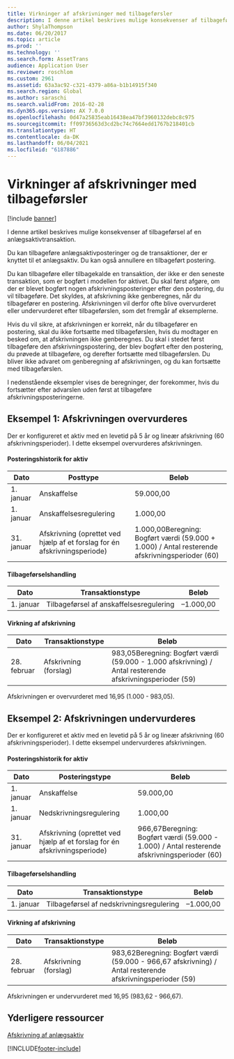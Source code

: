 ```yaml
---
title: Virkninger af afskrivninger med tilbageførsler
description: I denne artikel beskrives mulige konsekvenser af tilbageførsel af en anlægsaktivtransaktion.
author: ShylaThompson
ms.date: 06/20/2017
ms.topic: article
ms.prod: ''
ms.technology: ''
ms.search.form: AssetTrans
audience: Application User
ms.reviewer: roschlom
ms.custom: 2961
ms.assetid: 63a3ac92-c321-4379-a86a-b1b14915f340
ms.search.region: Global
ms.author: saraschi
ms.search.validFrom: 2016-02-28
ms.dyn365.ops.version: AX 7.0.0
ms.openlocfilehash: 0d47a25835eab16438ea47bf3960132debc8c975
ms.sourcegitcommit: ff09736563d3cd2bc74c7664edd1767b218401cb
ms.translationtype: HT
ms.contentlocale: da-DK
ms.lasthandoff: 06/04/2021
ms.locfileid: "6187886"
---
```

# <a name="depreciation-effects-with-reversals"></a>Virkninger af afskrivninger med tilbageførsler

[!include [banner](../includes/banner.md)]

I denne artikel beskrives mulige konsekvenser af tilbageførsel af en anlægsaktivtransaktion. 

Du kan tilbageføre anlægsaktivposteringer og de transaktioner, der er knyttet til et anlægsaktiv. Du kan også annullere en tilbageført postering. 

Du kan tilbageføre eller tilbagekalde en transaktion, der ikke er den seneste transaktion, som er bogført i modellen for aktivet. Du skal først afgøre, om der er blevet bogført nogen afskrivningsposteringer efter den postering, du vil tilbageføre. Det skyldes, at afskrivning ikke genberegnes, når du tilbagefører en postering. Afskrivningen vil derfor ofte blive overvurderet eller undervurderet efter tilbageførslen, som det fremgår af eksemplerne. 

Hvis du vil sikre, at afskrivningen er korrekt, når du tilbagefører en postering, skal du ikke fortsætte med tilbageførslen, hvis du modtager en besked om, at afskrivningen ikke genberegnes. Du skal i stedet først tilbageføre den afskrivningspostering, der blev bogført efter den postering, du prøvede at tilbageføre, og derefter fortsætte med tilbageførslen. Du bliver ikke advaret om genberegning af afskrivningen, og du kan fortsætte med tilbageførslen. 

I nedenstående eksempler vises de beregninger, der forekommer, hvis du fortsætter efter advarslen uden først at tilbageføre afskrivningsposteringerne.

## <a name="example-1-depreciation-is-overstated"></a>Eksempel 1: Afskrivningen overvurderes
Der er konfigureret et aktiv med en levetid på 5 år og lineær afskrivning (60 afskrivningsperioder). I dette eksempel overvurderes afskrivningen.
#### <a name="asset-transaction-history"></a>Posteringshistorik for aktiv

| Dato       | Posttype                                                          | Beløb                                    |
|------------|---------------------------------------------------------------------------|-------------------------------------------|
| 1. januar  | Anskaffelse                                                               | 59.000,00                                 |
| 1. januar  | Anskaffelsesregulering                                                    | 1.000,00                                  |
| 31. januar | Afskrivning (oprettet ved hjælp af et forslag for én afskrivningsperiode) | 1.000,00Beregning: Bogført værdi (59.000 + 1.000) / Antal resterende afskrivningsperioder (60) |

#### <a name="reversal-action"></a>Tilbageførselshandling

| Dato      | Transaktionstype                | Beløb    |
|-----------|---------------------------------|-----------|
| 1. januar | Tilbageførsel af anskaffelsesregulering | –1.000,00 |

#### <a name="depreciation-effect"></a>Virkning af afskrivning

| Dato        | Transaktionstype        | Beløb                                                                                |
|-------------|-------------------------|---------------------------------------------------------------------------------------|
| 28. februar | Afskrivning (forslag) | 983,05Beregning: Bogført værdi (59.000 - 1.000 afskrivning) / Antal resterende afskrivningsperioder (59) |

Afskrivningen er overvurderet med 16,95 (1.000 - 983,05).

## <a name="example-2-depreciation-is-understated"></a>Eksempel 2: Afskrivningen undervurderes
Der er konfigureret et aktiv med en levetid på 5 år og lineær afskrivning (60 afskrivningsperioder). I dette eksempel undervurderes afskrivningen.
#### <a name="asset-transaction-history"></a>Posteringshistorik for aktiv

| Dato       | Posteringstype                                                          | Beløb                                      |
|------------|---------------------------------------------------------------------------|---------------------------------------------|
| 1. januar  | Anskaffelse                                                               | 59.000,00                                   |
| 1. januar  | Nedskrivningsregulering                                                     | 1.000,00                                    |
| 31. januar | Afskrivning (oprettet ved hjælp af et forslag for én afskrivningsperiode) | 966,67Beregning: Bogført værdi (59.000 - 1.000) / Antal resterende afskrivningsperioder (60) |

#### <a name="reversal-action"></a>Tilbageførselshandling

| Dato      | Transaktionstype               | Beløb    |
|-----------|--------------------------------|-----------|
| 1. januar | Tilbageførsel af nedskrivningsregulering | –1.000,00 |

#### <a name="depreciation-effect"></a>Virkning af afskrivning

| Dato        | Transaktionstype        | Beløb                                                                                       |
|-------------|-------------------------|----------------------------------------------------------------------------------------------|
| 28. februar | Afskrivning (forslag) | 983,62Beregning: Bogført værdi (59.000 - 966,67 afskrivning) / Antal resterende afskrivningsperioder (59) |

Afskrivningen er undervurderet med 16,95 (983,62 - 966,67).



## <a name="additional-resources"></a>Yderligere ressourcer

[Afskrivning af anlægsaktiv](fixed-asset-depreciation.md)





[!INCLUDE[footer-include](../../includes/footer-banner.md)]